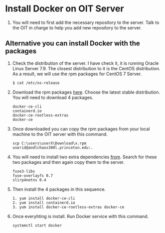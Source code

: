 # Install Docker on OIT Server
1. You will need to first add the necessary repository to the server. Talk to the OIT in charge to help you add new repository to the server.

## Alternative you can install Docker with the packages
1. Check the distribution of the server. I have check it, it is running Oracle Linux Server 7.9. The closest distribution to it is the CentOS distribution. As a result, we will use the rpm packages for CentOS 7 Server.
    ```
    $ cat /etc/os-release
    ```

2. Download the rpm packages [here](https://download.docker.com/linux/centos/7/x86_64/stable/Packages/). Choose the latest stable distribution. You will need to download 4 packages.
    ```
    docker-ce-cli
    containerd.io
    docker-ce-rootless-extras
    docker-ce
    ```

2. Once downloaded you can copy the rpm packages from your local machine to the OIT server with this command.
    ```
    scp C:\users\userX\Download\x.rpm userid@andlchaos300l.princeton.edu:.
    ```

3. You will need to install two extra dependencies [from](https://pkgs.org/). Search for these two packages and then again copy them to the server.
    ```
    fuse3-libs
    fuse-overlayfs 0.7
    slirp4netns 0.4
    ```

4. Then install the 4 packages in this sequence.
    ```
    1. yum install docker-ce-cli
    2. yum install containerd.io
    3. yum install docker-ce-rootless-extras docker-ce
    ```

5. Once everyhting is install. Run Docker service with this command.
    ```
    systemctl start docker
    ```
